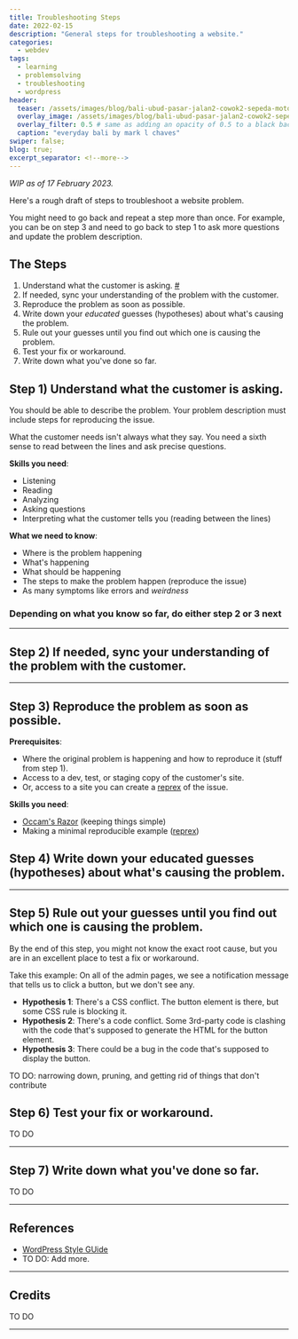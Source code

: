 ```yaml
---
title: Troubleshooting Steps
date: 2022-02-15
description: "General steps for troubleshooting a website."
categories:
  - webdev
tags:
  - learning
  - problemsolving
  - troubleshooting
  - wordpress
header:
  teaser: /assets/images/blog/bali-ubud-pasar-jalan2-cowok2-sepeda-motor-300w.webp
  overlay_image: /assets/images/blog/bali-ubud-pasar-jalan2-cowok2-sepeda-motor-1280w.webp
  overlay_filter: 0.5 # same as adding an opacity of 0.5 to a black background
  caption: "everyday bali by mark l chaves"
swiper: false;
blog: true;
excerpt_separator: <!--more-->
---
```


_WIP as of 17 February 2023._

Here's a rough draft of steps to troubleshoot a website problem.

<!--more-->

You might need to go back and repeat a step more than once. For example, you can be on step 3 and need to go back to step 1 to ask more questions and update the problem description.

## The Steps

1. Understand what the customer is asking. <a href="#step-1">#</a>
2. If needed, sync your understanding of the problem with the customer.
3. Reproduce the problem as soon as possible.
4. Write down your _educated_ guesses (hypotheses) about what's causing the problem.
5. Rule out your guesses until you find out which one is causing the problem.
6. Test your fix or workaround.
7. Write down what you've done so far.

<a id="step-1"></a>
## Step 1) Understand what the customer is asking.

You should be able to describe the problem. Your problem description must include steps for reproducing the issue.

What the customer needs isn't always what they say. You need a sixth sense to read between the lines and ask precise questions.

**Skills you need**:

- Listening
- Reading
- Analyzing
- Asking questions
- Interpreting what the customer tells you (reading between the lines)

**What we need to know**:

- Where is the problem happening
- What's happening
- What should be happening
- The steps to make the problem happen (reproduce the issue) 
- As many symptoms like errors and _weirdness_

### Depending on what you know so far, do either step 2 or 3 next

---

## Step 2) If needed, sync your understanding of the problem with the customer. 

---

## Step 3) Reproduce the problem as soon as possible.

**Prerequisites**:

- Where the original problem is happening and how to reproduce it (stuff from step 1).
- Access to a dev, test, or staging copy of the customer's site.
- Or, access to a site you can create a [reprex](https://stackoverflow.com/help/minimal-reproducible-example) of the issue.

**Skills you need**:

- [Occam's Razor](https://en.wikipedia.org/wiki/Occam%27s_razor) (keeping things simple)
- Making a minimal reproducible example ([reprex](https://stackoverflow.com/help/minimal-reproducible-example))

## Step 4) Write down your educated guesses (hypotheses) about what's causing the problem.

---

## Step 5) Rule out your guesses until you find out which one is causing the problem.

By the end of this step, you might not know the exact root cause, but you are in an excellent place to test a fix or workaround.

Take this example: On all of the admin pages, we see a notification message that tells us to click a button, but we don't see any.

- **Hypothesis 1**: There's a CSS conflict. The button element is there, but some CSS rule is blocking it.
- **Hypothesis 2**: There's a code conflict. Some 3rd-party code is clashing with the code that's supposed to generate the HTML for the button element.
- **Hypothesis 3**: There could be a bug in the code that's supposed to display the button.

TO DO: narrowing down, pruning, and getting rid of things that don't contribute 

## Step 6) Test your fix or workaround.

TO DO

---

## Step 7) Write down what you've done so far.

TO DO

---

## References

- [WordPress Style GUide](https://make.wordpress.org/docs/style-guide/general-guidelines/style-voice-tone/#try-to-avoid-these-things)
- TO DO: Add more.

---

## Credits

TO DO

---